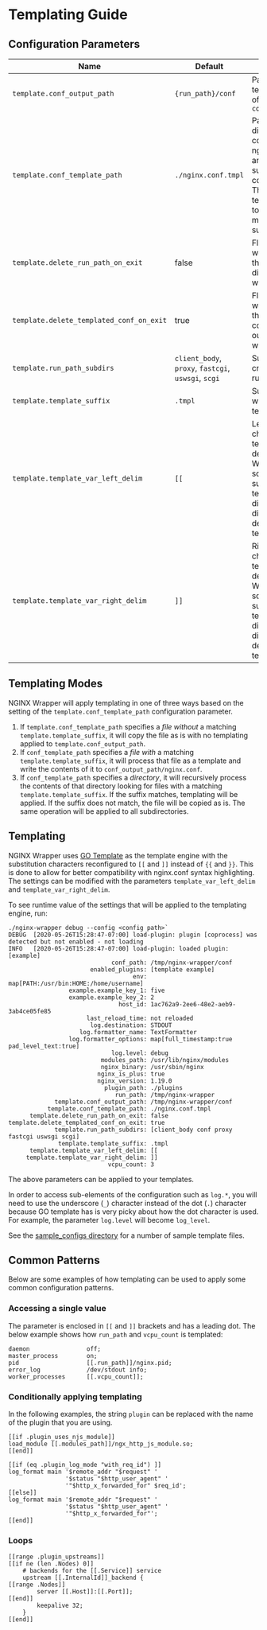 # Templating Guide

## Configuration Parameters

| Name                                     | Default                                             | Description                                                                                                                                                                                                                                                                                         |
|------------------------------------------|-----------------------------------------------------|-------------------------------------------------------------------------------------------------------------------------------------------------------------------------------------------------|
| `template.conf_output_path`              | `{run_path}/conf`                                   | Path to copy the templated contents of `conf_template_path`                                                                                                                                     |
| `template.conf_template_path`            | `./nginx.conf.tmpl`                                 | Path to a file or a directory containing the nginx.conf file and/or all supporting configuration files. This path will have templates applied to it if files have the matching template suffix. |
| `template.delete_run_path_on_exit`       | false                                               | Flag indicating if we want to delete the nginx run directory when the wrapper exits                                                                                                             |
| `template.delete_templated_conf_on_exit` | true                                                | Flag indicating if we want to delete the templated configuration output when the wrapper exits                                                                                                  |
| `template.run_path_subdirs`              | `client_body`, `proxy`, `fastcgi`, `uswsgi`, `scgi` | Subdirectories to create under the run_path                                                                                                                                                     |
| `template.template_suffix`               | `.tmpl`                                             | Suffix for files that will have templating applied                                                                                                                                              |
| `template.template_var_left_delim`       | `[[`                                                | Left substitution characters used in templating. By default NGINX Wrapper uses two square brackets surrounding the templating directive. This differs from the default for go templates.        |
| `template.template_var_right_delim`      | `]]`                                                | Right substitution characters used in templating. By default NGINX Wrapper uses two square brackets surrounding the templating directive. This differs from the default for go templates.       |

## Templating Modes

NGINX Wrapper will apply templating in one of three ways based on the setting
of the `template.conf_template_path` configuration parameter.

1. If `template.conf_template_path` specifies a *file without* a matching `template.template_suffix`,
   it will copy the file as is with no templating applied to 
   `template.conf_output_path`.
2. If `conf_template_path` specifies a *file with* a matching `template.template_suffix`,
   it will process that file as a template and write the contents of it to 
   `conf_output_path/nginx.conf`.
3. If `conf_template_path` specifies a *directory*, it will recursively process
   the contents of that directory looking for files with a matching 
   `template.template_suffix`. If the suffix matches, templating will be applied. If the
   suffix does not match, the file will be copied as is. The same operation will
   be applied to all subdirectories.
   
## Templating

NGINX Wrapper uses [GO Template](https://golang.org/pkg/text/template/) as the 
template engine with the substitution characters reconfigured to `[[` and `]]`
instead of `{{` and `}}`. This is done to allow for better compatibility with
nginx.conf syntax highlighting. The settings can be modified with the parameters
`template_var_left_delim` and `template_var_right_delim`.

To see runtime value of the settings that will be applied to the templating 
engine, run: 
```
./nginx-wrapper debug --config <config path>`
DEBUG  [2020-05-26T15:28:47-07:00] load-plugin: plugin [coprocess] was detected but not enabled - not loading 
INFO   [2020-05-26T15:28:47-07:00] load-plugin: loaded plugin: [example]
                             conf_path: /tmp/nginx-wrapper/conf
                       enabled_plugins: [template example]
                                   env: map[PATH:/usr/bin:HOME:/home/username]
                 example.example_key_1: five
                 example.example_key_2: 2
                               host_id: 1ac762a9-2ee6-48e2-aeb9-3ab4ce05fe85
                      last_reload_time: not reloaded
                       log.destination: STDOUT
                    log.formatter_name: TextFormatter
                 log.formatter_options: map[full_timestamp:true pad_level_text:true]
                             log.level: debug
                          modules_path: /usr/lib/nginx/modules
                          nginx_binary: /usr/sbin/nginx
                         nginx_is_plus: true
                         nginx_version: 1.19.0
                           plugin_path: ./plugins
                              run_path: /tmp/nginx-wrapper
             template.conf_output_path: /tmp/nginx-wrapper/conf
           template.conf_template_path: ./nginx.conf.tmpl
      template.delete_run_path_on_exit: false
template.delete_templated_conf_on_exit: true
             template.run_path_subdirs: [client_body conf proxy fastcgi uswsgi scgi]
              template.template_suffix: .tmpl
      template.template_var_left_delim: [[
     template.template_var_right_delim: ]]
                            vcpu_count: 3
```

The above parameters can be applied to your templates.

In order to access sub-elements of the configuration such as `log.*`, you will
need to use the underscore (`_`) character instead of the dot (`.`) character
because GO template has is very picky about how the dot character is used. For
example, the parameter `log.level` will become `log_level`.

See the [sample_configs directory](../sample_configs) for a number of sample
template files.

## Common Patterns

Below are some examples of how templating can be used to apply some common
configuration patterns.

### Accessing a single value

The parameter is enclosed in `[[` and `]]` brackets and has a leading dot. The
below example shows how `run_path` and `vcpu_count` is templated:
```
daemon                off;
master_process        on;
pid                   [[.run_path]]/nginx.pid;
error_log             /dev/stdout info;
worker_processes      [[.vcpu_count]];
```

### Conditionally applying templating

In the following examples, the string `plugin` can be replaced with the name of
the plugin that you are using.

```
[[if .plugin_uses_njs_module]]
load_module [[.modules_path]]/ngx_http_js_module.so;
[[end]]
```

```
[[if (eq .plugin_log_mode "with_req_id") ]]
log_format main '$remote_addr "$request" '
                '$status "$http_user_agent" '
                '"$http_x_forwarded_for" $req_id';
[[else]]
log_format main '$remote_addr "$request" '
                '$status "$http_user_agent" '
                '"$http_x_forwarded_for"';
[[end]]
```

### Loops

```
[[range .plugin_upstreams]]
[[if ne (len .Nodes) 0]]
    # backends for the [[.Service]] service
    upstream [[.InternalId]]_backend {
[[range .Nodes]]
        server [[.Host]]:[[.Port]];
[[end]]
        keepalive 32;
    }
[[end]]
```